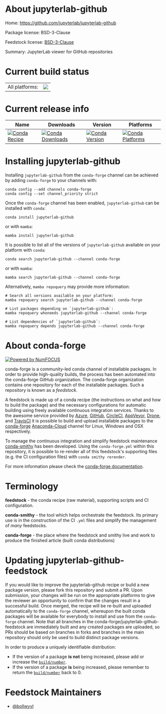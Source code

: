 About jupyterlab-github
=======================

Home: https://github.com/jupyterlab/jupyterlab-github

Package license: BSD-3-Clause

Feedstock license: [BSD-3-Clause](https://github.com/conda-forge/jupyterlab-github-feedstock/blob/main/LICENSE.txt)

Summary: JupyterLab viewer for GitHub repositories

Current build status
====================


<table><tr><td>All platforms:</td>
    <td>
      <a href="https://dev.azure.com/conda-forge/feedstock-builds/_build/latest?definitionId=16771&branchName=main">
        <img src="https://dev.azure.com/conda-forge/feedstock-builds/_apis/build/status/jupyterlab-github-feedstock?branchName=main">
      </a>
    </td>
  </tr>
</table>

Current release info
====================

| Name | Downloads | Version | Platforms |
| --- | --- | --- | --- |
| [![Conda Recipe](https://img.shields.io/badge/recipe-jupyterlab--github-green.svg)](https://anaconda.org/conda-forge/jupyterlab-github) | [![Conda Downloads](https://img.shields.io/conda/dn/conda-forge/jupyterlab-github.svg)](https://anaconda.org/conda-forge/jupyterlab-github) | [![Conda Version](https://img.shields.io/conda/vn/conda-forge/jupyterlab-github.svg)](https://anaconda.org/conda-forge/jupyterlab-github) | [![Conda Platforms](https://img.shields.io/conda/pn/conda-forge/jupyterlab-github.svg)](https://anaconda.org/conda-forge/jupyterlab-github) |

Installing jupyterlab-github
============================

Installing `jupyterlab-github` from the `conda-forge` channel can be achieved by adding `conda-forge` to your channels with:

```
conda config --add channels conda-forge
conda config --set channel_priority strict
```

Once the `conda-forge` channel has been enabled, `jupyterlab-github` can be installed with `conda`:

```
conda install jupyterlab-github
```

or with `mamba`:

```
mamba install jupyterlab-github
```

It is possible to list all of the versions of `jupyterlab-github` available on your platform with `conda`:

```
conda search jupyterlab-github --channel conda-forge
```

or with `mamba`:

```
mamba search jupyterlab-github --channel conda-forge
```

Alternatively, `mamba repoquery` may provide more information:

```
# Search all versions available on your platform:
mamba repoquery search jupyterlab-github --channel conda-forge

# List packages depending on `jupyterlab-github`:
mamba repoquery whoneeds jupyterlab-github --channel conda-forge

# List dependencies of `jupyterlab-github`:
mamba repoquery depends jupyterlab-github --channel conda-forge
```


About conda-forge
=================

[![Powered by
NumFOCUS](https://img.shields.io/badge/powered%20by-NumFOCUS-orange.svg?style=flat&colorA=E1523D&colorB=007D8A)](https://numfocus.org)

conda-forge is a community-led conda channel of installable packages.
In order to provide high-quality builds, the process has been automated into the
conda-forge GitHub organization. The conda-forge organization contains one repository
for each of the installable packages. Such a repository is known as a *feedstock*.

A feedstock is made up of a conda recipe (the instructions on what and how to build
the package) and the necessary configurations for automatic building using freely
available continuous integration services. Thanks to the awesome service provided by
[Azure](https://azure.microsoft.com/en-us/services/devops/), [GitHub](https://github.com/),
[CircleCI](https://circleci.com/), [AppVeyor](https://www.appveyor.com/),
[Drone](https://cloud.drone.io/welcome), and [TravisCI](https://travis-ci.com/)
it is possible to build and upload installable packages to the
[conda-forge](https://anaconda.org/conda-forge) [Anaconda-Cloud](https://anaconda.org/)
channel for Linux, Windows and OSX respectively.

To manage the continuous integration and simplify feedstock maintenance
[conda-smithy](https://github.com/conda-forge/conda-smithy) has been developed.
Using the ``conda-forge.yml`` within this repository, it is possible to re-render all of
this feedstock's supporting files (e.g. the CI configuration files) with ``conda smithy rerender``.

For more information please check the [conda-forge documentation](https://conda-forge.org/docs/).

Terminology
===========

**feedstock** - the conda recipe (raw material), supporting scripts and CI configuration.

**conda-smithy** - the tool which helps orchestrate the feedstock.
                   Its primary use is in the construction of the CI ``.yml`` files
                   and simplify the management of *many* feedstocks.

**conda-forge** - the place where the feedstock and smithy live and work to
                  produce the finished article (built conda distributions)


Updating jupyterlab-github-feedstock
====================================

If you would like to improve the jupyterlab-github recipe or build a new
package version, please fork this repository and submit a PR. Upon submission,
your changes will be run on the appropriate platforms to give the reviewer an
opportunity to confirm that the changes result in a successful build. Once
merged, the recipe will be re-built and uploaded automatically to the
`conda-forge` channel, whereupon the built conda packages will be available for
everybody to install and use from the `conda-forge` channel.
Note that all branches in the conda-forge/jupyterlab-github-feedstock are
immediately built and any created packages are uploaded, so PRs should be based
on branches in forks and branches in the main repository should only be used to
build distinct package versions.

In order to produce a uniquely identifiable distribution:
 * If the version of a package **is not** being increased, please add or increase
   the [``build/number``](https://docs.conda.io/projects/conda-build/en/latest/resources/define-metadata.html#build-number-and-string).
 * If the version of a package **is** being increased, please remember to return
   the [``build/number``](https://docs.conda.io/projects/conda-build/en/latest/resources/define-metadata.html#build-number-and-string)
   back to 0.

Feedstock Maintainers
=====================

* [@bollwyvl](https://github.com/bollwyvl/)


<!-- dummy commit to enable rerendering -->

